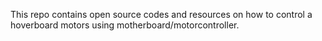 This repo contains open source codes and resources on how to control a hoverboard motors using motherboard/motorcontroller.